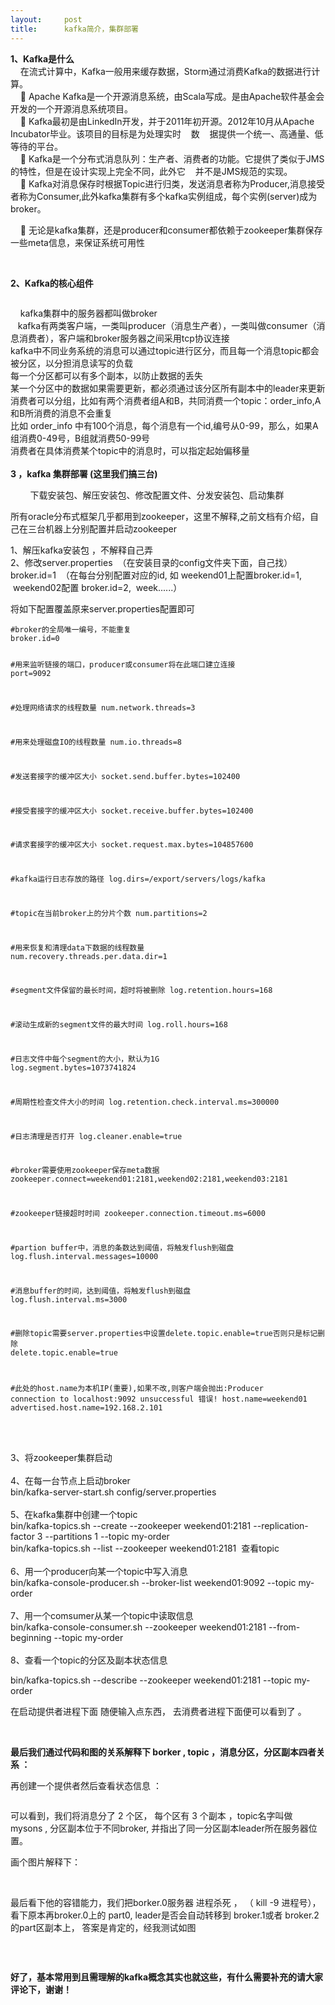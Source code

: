 ```yaml
---
layout:     post
title:      kafka简介，集群部署
---
```

<div id="article_content" class="article_content clearfix csdn-tracking-statistics" data-pid="blog" data-mod="popu_307" data-dsm="post">
								            <link rel="stylesheet" href="https://csdnimg.cn/release/phoenix/template/css/ck_htmledit_views-f76675cdea.css">
						<div class="htmledit_views" id="content_views">
                <strong>1、Kafka是什么</strong><br>    在流式计算中，Kafka一般用来缓存数据，Storm通过消费Kafka的数据进行计算。<br>    <span>	</span>Apache Kafka是一个开源消息系统，由Scala写成。是由Apache软件基金会开发的一个开源消息系统项目。<br>    <span>	</span>Kafka最初是由LinkedIn开发，并于2011年初开源。2012年10月从Apache Incubator毕业。该项目的目标是为处理实时    数    据提供一个统一、高通量、低等待的平台。<br>    <span>	</span>Kafka是一个分布式消息队列：生产者、消费者的功能。它提供了类似于JMS的特性，但是在设计实现上完全不同，此外它    并不是JMS规范的实现。<br>    <span>	</span>Kafka对消息保存时根据Topic进行归类，发送消息者称为Producer,消息接受者称为Consumer,此外kafka集群有多个kafka实例组成，每个实例(server)成为broker。<br><p>    <span>	</span>无论是kafka集群，还是producer和consumer都依赖于zookeeper集群保存一些meta信息，来保证系统可用性</p><p><br></p><p><strong>2、Kafka的核心组件</strong></p><p><strong><img src="https://img-blog.csdn.net/20180709204618434?watermark/2/text/aHR0cHM6Ly9ibG9nLmNzZG4ubmV0L3FxXzI1ODM4Nzc3/font/5a6L5L2T/fontsize/400/fill/I0JBQkFCMA==/dissolve/70" alt=""><br></strong></p><p>    kafka集群中的服务器都叫做broker<br>   kafka有两类客户端，一类叫producer（消息生产者），一类叫做consumer（消息消费者），客户端和broker服务器之间采用tcp协议连接<br>kafka中不同业务系统的消息可以通过topic进行区分，而且每一个消息topic都会被分区，以分担消息读写的负载<br>每一个分区都可以有多个副本，以防止数据的丢失<br>某一个分区中的数据如果需要更新，都必须通过该分区所有副本中的leader来更新<br>消费者可以分组，比如有两个消费者组A和B，共同消费一个topic：order_info,A和B所消费的消息不会重复<br>比如 order_info 中有100个消息，每个消息有一个id,编号从0-99，那么，如果A组消费0-49号，B组就消费50-99号<br>消费者在具体消费某个topic中的消息时，可以指定起始偏移量<br><br><strong>3 ，kafka 集群部署 (这里我们搞三台)</strong><br></p><p>        下载安装包、解压安装包、修改配置文件、分发安装包、启动集群</p><p>所有oracle分布式框架几乎都用到zookeeper，这里不解释,之前文档有介绍，自己在三台机器上分别配置并启动zookeeper </p><p>1、解压kafka安装包 ，不解释自己弄<br>2、修改server.properties  （在安装目录的config文件夹下面，自己找）<br>broker.id=1  （在每台分别配置对应的id, 如 weekend01上配置broker.id=1,  weekend02配置 broker.id=2,  week......）<br></p><p>将如下配置覆盖原来server.properties配置即可</p><pre><code class="language-html">#broker的全局唯一编号，不能重复
broker.id=0

#用来监听链接的端口，producer或consumer将在此端口建立连接
port=9092

#处理网络请求的线程数量
num.network.threads=3

#用来处理磁盘IO的线程数量
num.io.threads=8

#发送套接字的缓冲区大小
socket.send.buffer.bytes=102400

#接受套接字的缓冲区大小
socket.receive.buffer.bytes=102400

#请求套接字的缓冲区大小
socket.request.max.bytes=104857600

#kafka运行日志存放的路径
log.dirs=/export/servers/logs/kafka

#topic在当前broker上的分片个数
num.partitions=2

#用来恢复和清理data下数据的线程数量
num.recovery.threads.per.data.dir=1

#segment文件保留的最长时间，超时将被删除
log.retention.hours=168

#滚动生成新的segment文件的最大时间
log.roll.hours=168

#日志文件中每个segment的大小，默认为1G
log.segment.bytes=1073741824

#周期性检查文件大小的时间
log.retention.check.interval.ms=300000

#日志清理是否打开
log.cleaner.enable=true

#broker需要使用zookeeper保存meta数据
zookeeper.connect=weekend01:2181,weekend02:2181,weekend03:2181

#zookeeper链接超时时间
zookeeper.connection.timeout.ms=6000

#partion buffer中，消息的条数达到阈值，将触发flush到磁盘
log.flush.interval.messages=10000

#消息buffer的时间，达到阈值，将触发flush到磁盘
log.flush.interval.ms=3000

#删除topic需要server.properties中设置delete.topic.enable=true否则只是标记删除
delete.topic.enable=true

#此处的host.name为本机IP(重要),如果不改,则客户端会抛出:Producer connection to localhost:9092 unsuccessful 错误!
host.name=weekend01
advertised.host.name=192.168.2.101</code></pre><br><br>3、将zookeeper集群启动<br><br>4、在每一台节点上启动broker<br>bin/kafka-server-start.sh config/server.properties<br><br>5、在kafka集群中创建一个topic<br>bin/kafka-topics.sh --create --zookeeper weekend01:2181 --replication-factor 3 --partitions 1 --topic my-order<br>bin/kafka-topics.sh --list --zookeeper weekend01:2181  查看topic<br><br>6、用一个producer向某一个topic中写入消息<br>bin/kafka-console-producer.sh --broker-list weekend01:9092 --topic my-order<br><br>7、用一个comsumer从某一个topic中读取信息<br>bin/kafka-console-consumer.sh --zookeeper weekend01:2181 --from-beginning --topic my-order<br><br>8、查看一个topic的分区及副本状态信息<br><p>bin/kafka-topics.sh --describe --zookeeper weekend01:2181 --topic my-order</p><p>在启动提供者进程下面 随便输入点东西， 去消费者进程下面便可以看到了 。</p><p><br></p><p><strong>最后我们通过代码和图的关系解释下 borker , topic ，消息分区，分区副本四者关系 ：</strong></p><p>再创建一个提供者然后查看状态信息 ： </p><p><img src="https://img-blog.csdn.net/20180709205833750?watermark/2/text/aHR0cHM6Ly9ibG9nLmNzZG4ubmV0L3FxXzI1ODM4Nzc3/font/5a6L5L2T/fontsize/400/fill/I0JBQkFCMA==/dissolve/70" alt=""><br></p><p>可以看到，我们将消息分了 2 个区， 每个区有 3 个副本 ，topic名字叫做 mysons , 分区副本位于不同broker, 并指出了同一分区副本leader所在服务器位置。</p><p>画个图片解释下： </p><p><img src="https://img-blog.csdn.net/20180709210013880?watermark/2/text/aHR0cHM6Ly9ibG9nLmNzZG4ubmV0L3FxXzI1ODM4Nzc3/font/5a6L5L2T/fontsize/400/fill/I0JBQkFCMA==/dissolve/70" alt=""> </p><p>最后看下他的容错能力，我们把borker.0服务器 进程杀死 ， （ kill -9 进程号），看下原本再broker.0上的 part0, leader是否会自动转移到 broker.1或者 broker.2的part区副本上， 答案是肯定的，经我测试如图</p><p><img src="https://img-blog.csdn.net/2018070921093962?watermark/2/text/aHR0cHM6Ly9ibG9nLmNzZG4ubmV0L3FxXzI1ODM4Nzc3/font/5a6L5L2T/fontsize/400/fill/I0JBQkFCMA==/dissolve/70" alt=""><br></p><p><br></p><p><strong>好了，基本常用到且需理解的kafka概念其实也就这些，有什么需要补充的请大家评论下，谢谢！</strong></p><p><br></p><p><br></p><p><br></p><p><br></p><p><br></p><p><br></p><p><br></p><p><br></p><p><br></p><p><br></p><p><br></p><p><br></p><br><br>            </div>
                </div>